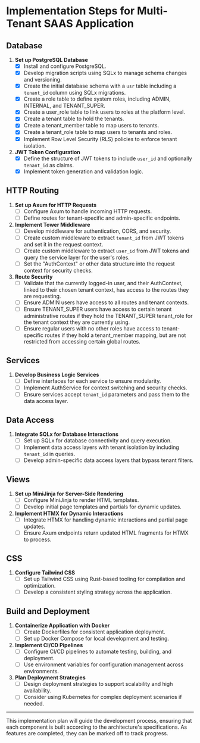# Implementation Steps for Multi-Tenant SAAS Application

## Database
1. **Set up PostgreSQL Database**
   - [x] Install and configure PostgreSQL.
   - [x] Develop migration scripts using SQLx to manage schema changes and versioning.
   - [x] Create the initial database schema with a `usr` table including a `tenant_id` column using SQLx migrations.
   - [x] Create a role table to define system roles, including ADMIN, INTERNAL, and TENANT_SUPER.
   - [x] Create a user_role table to link users to roles at the platform level.
   - [x] Create a tenant table to hold the tenants.
   - [x] Create a tenant_member table to map users to tenants.
   - [x] Create a tenant_role table to map users to tenants and roles.
   - [x] Implement Row Level Security (RLS) policies to enforce tenant isolation.

2. **JWT Token Configuration**
   - [x] Define the structure of JWT tokens to include `user_id` and optionally `tenant_id` as claims.
   - [x] Implement token generation and validation logic.

## HTTP Routing
1. **Set up Axum for HTTP Requests**
   - [ ] Configure Axum to handle incoming HTTP requests.
   - [ ] Define routes for tenant-specific and admin-specific endpoints.

2. **Implement Tower Middleware**
   - [ ] Develop middleware for authentication, CORS, and security.
   - [ ] Create custom middleware to extract `tenant_id` from JWT tokens and set it in the request context.
   - [ ] Create custom middleware to extract `user_id` from JWT tokens and query the service layer for the user's roles.
   - [ ] Set the "AuthContext" or other data structure into the request context for security checks.

3. **Route Security**
   - [ ] Validate that the currently logged-in user, and their AuthContext, linked to their chosen tenant context, has access to the routes they are requesting.
   - [ ] Ensure ADMIN users have access to all routes and tenant contexts.
   - [ ] Ensure TENANT_SUPER users have access to certain tenant administrative routes if they hold the TENANT_SUPER tenant_role for the tenant context they are currently using.
   - [ ] Ensure regular users with no other roles have access to tenant-specific routes if they hold a tenant_member mapping, but are not restricted from accessing certain global routes.

## Services
1. **Develop Business Logic Services**
   - [ ] Define interfaces for each service to ensure modularity.
   - [ ] Implement AuthService for context switching and security checks.
   - [ ] Ensure services accept `tenant_id` parameters and pass them to the data access layer.

## Data Access
1. **Integrate SQLx for Database Interactions**
   - [ ] Set up SQLx for database connectivity and query execution.
   - [ ] Implement data access layers with tenant isolation by including `tenant_id` in queries.
   - [ ] Develop admin-specific data access layers that bypass tenant filters.

## Views
1. **Set up MiniJinja for Server-Side Rendering**
   - [ ] Configure MiniJinja to render HTML templates.
   - [ ] Develop initial page templates and partials for dynamic updates.

2. **Implement HTMX for Dynamic Interactions**
   - [ ] Integrate HTMX for handling dynamic interactions and partial page updates.
   - [ ] Ensure Axum endpoints return updated HTML fragments for HTMX to process.

## CSS
1. **Configure Tailwind CSS**
   - [ ] Set up Tailwind CSS using Rust-based tooling for compilation and optimization.
   - [ ] Develop a consistent styling strategy across the application.

## Build and Deployment
1. **Containerize Application with Docker**
   - [ ] Create Dockerfiles for consistent application deployment.
   - [ ] Set up Docker Compose for local development and testing.

2. **Implement CI/CD Pipelines**
   - [ ] Configure CI/CD pipelines to automate testing, building, and deployment.
   - [ ] Use environment variables for configuration management across environments.

3. **Plan Deployment Strategies**
   - [ ] Design deployment strategies to support scalability and high availability.
   - [ ] Consider using Kubernetes for complex deployment scenarios if needed.

---

This implementation plan will guide the development process, ensuring that each component is built according to the architecture's specifications. As features are completed, they can be marked off to track progress. 